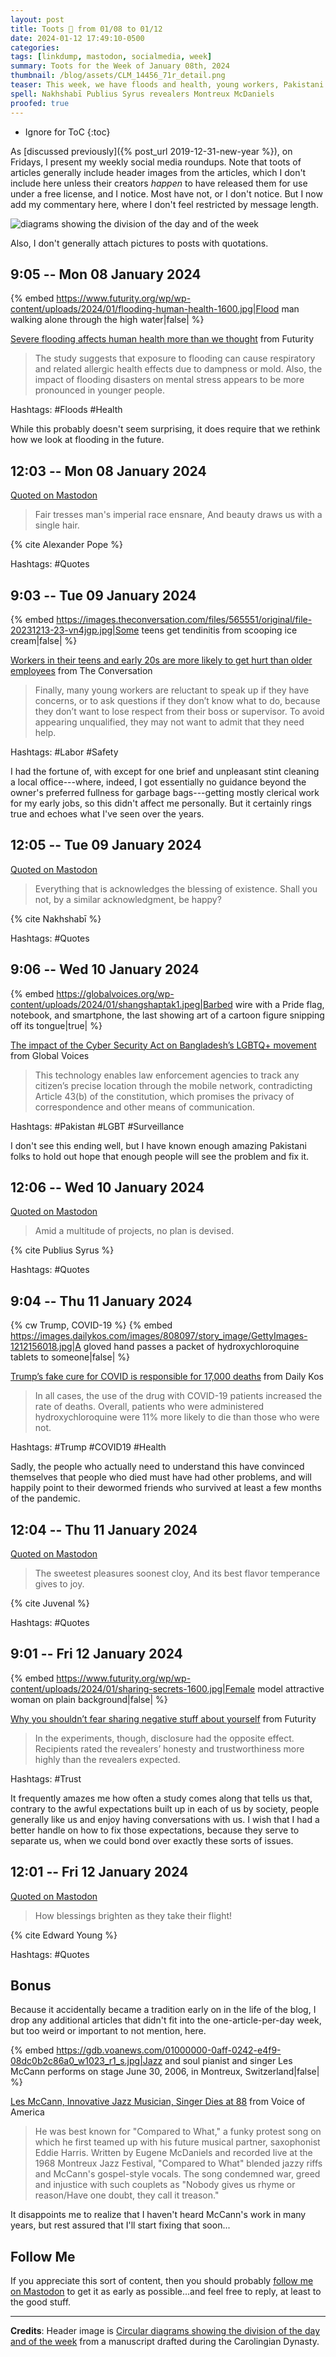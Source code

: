 ```yaml
---
layout: post
title: Toots 🦣 from 01/08 to 01/12
date: 2024-01-12 17:49:10-0500
categories:
tags: [linkdump, mastodon, socialmedia, week]
summary: Toots for the Week of January 08th, 2024
thumbnail: /blog/assets/CLM_14456_71r_detail.png
teaser: This week, we have floods and health, young workers, Pakistani surveillance, hydroxychloroquine deaths, sharing negative information, Les McCann, and quotes.
spell: Nakhshabī Publius Syrus revealers Montreux McDaniels
proofed: true
---
```


* Ignore for ToC
{:toc}

As [discussed previously]({% post_url 2019-12-31-new-year %}), on Fridays, I present my weekly social media roundups.  Note that toots of articles generally include header images from the articles, which I don't include here unless their creators *happen* to have released them for use under a free license, and I notice.  Most have not, or I don't notice.  But I now add my commentary here, where I don't feel restricted by message length.

![diagrams showing the division of the day and of the week](/blog/assets/CLM_14456_71r_detail.png "I don't know, it seems to have turned into all cowlicks.")

Also, I don't generally attach pictures to posts with quotations.

## 9:05 -- Mon 08 January 2024

{% embed https://www.futurity.org/wp/wp-content/uploads/2024/01/flooding-human-health-1600.jpg|Flood man walking alone through the high water|false| %}

[<i class="fab fa-mastodon"></i>](https://mastodon.social/@jcolag/111720708541393157) [Severe flooding affects human health more than we thought](https://www.futurity.org/severe-flooding-human-health-mortality-disease-3067162/) from Futurity

 > The study suggests that exposure to flooding can cause respiratory and related allergic health effects due to dampness or mold. Also, the impact of flooding disasters on mental stress appears to be more pronounced in younger people.

Hashtags:  #Floods #Health

While this probably doesn't seem surprising, it does require that we rethink how we look at flooding in the future.

## 12:03 -- Mon 08 January 2024

[<i class="fab fa-mastodon"></i> Quoted on Mastodon](https://mastodon.social/@jcolag/111721411716124379)

 > Fair tresses man's imperial race ensnare, And beauty draws us with a single hair.

{% cite Alexander Pope %}

Hashtags:  #Quotes

## 9:03 -- Tue 09 January 2024

{% embed https://images.theconversation.com/files/565551/original/file-20231213-23-vn4jgp.jpg|Some teens get tendinitis from scooping ice cream|false| %}

[<i class="fab fa-mastodon"></i>](https://mastodon.social/@jcolag/111726361703143663) [Workers in their teens and early 20s are more likely to get hurt than older employees](https://theconversation.com/workers-in-their-teens-and-early-20s-are-more-likely-to-get-hurt-than-older-employees-213535) from The Conversation

 > Finally, many young workers are reluctant to speak up if they have concerns, or to ask questions if they don’t know what to do, because they don’t want to lose respect from their boss or supervisor. To avoid appearing unqualified, they may not want to admit that they need help.

Hashtags:  #Labor #Safety

I had the fortune of, with except for one brief and unpleasant stint cleaning a local office---where, indeed, I got essentially no guidance beyond the owner's preferred fullness for garbage bags---getting mostly clerical work for my early jobs, so this didn't affect me personally.  But it certainly rings true and echoes what I've seen over the years.

## 12:05 -- Tue 09 January 2024

[<i class="fab fa-mastodon"></i> Quoted on Mastodon](https://mastodon.social/@jcolag/111727077242644572)

 > Everything that is acknowledges the blessing of existence. Shall you not, by a similar acknowledgment, be happy?

{% cite Nakhshabī %}

Hashtags:  #Quotes

## 9:06 -- Wed 10 January 2024

{% embed https://globalvoices.org/wp-content/uploads/2024/01/shangshaptak1.jpeg|Barbed wire with a Pride flag, notebook, and smartphone, the last showing art of a cartoon figure snipping off its tongue|true| %}

[<i class="fab fa-mastodon"></i>](https://mastodon.social/@jcolag/111732035496744609) [The impact of the Cyber Security Act on Bangladesh’s LGBTQ+ movement](https://globalvoices.org/2024/01/04/in-the-shadows-of-self-censorship-the-impact-of-the-cyber-security-act-on-bangladeshs-lgbtq-movement/) from Global Voices

 > This technology enables law enforcement agencies to track any citizen’s precise location through the mobile network, contradicting Article 43(b) of the constitution, which promises the privacy of correspondence and other means of communication.

Hashtags:  #Pakistan #LGBT #Surveillance

I don't see this ending well, but I have known enough amazing Pakistani folks to hold out hope that enough people will see the problem and fix it.

## 12:06 -- Wed 10 January 2024

[<i class="fab fa-mastodon"></i> Quoted on Mastodon](https://mastodon.social/@jcolag/111732743237261449)

 > Amid a multitude of projects, no plan is devised.

{% cite Publius Syrus %}

Hashtags:  #Quotes

## 9:04 -- Thu 11 January 2024

{% cw Trump, COVID-19 %}
{% embed https://images.dailykos.com/images/808097/story_image/GettyImages-1212156018.jpg|A gloved hand passes a packet of hydroxychloroquine tablets to someone|false| %}

[<i class="fab fa-mastodon"></i>](https://mastodon.social/@jcolag/111737690110096973) [Trump’s fake cure for COVID is responsible for 17,000 deaths](https://www.dailykos.com/stories/2024/1/4/2215403/-Trump-s-fake-cure-for-COVID-is-responsible-for-17-000-deaths) from Daily Kos

 > In all cases, the use of the drug with COVID-19 patients increased the rate of deaths. Overall, patients who were administered hydroxychloroquine were 11% more likely to die than those who were not.

Hashtags:  #Trump #COVID19 #Health

Sadly, the people who actually need to understand this have convinced themselves that people who died must have had other problems, and will happily point to their dewormed friends who survived at least a few months of the pandemic.

## 12:04 -- Thu 11 January 2024

[<i class="fab fa-mastodon"></i> Quoted on Mastodon](https://mastodon.social/@jcolag/111738397918587289)

 > The sweetest pleasures soonest cloy, And its best flavor temperance gives to joy.

{% cite Juvenal %}

Hashtags:  #Quotes

## 9:01 -- Fri 12 January 2024

{% embed https://www.futurity.org/wp/wp-content/uploads/2024/01/sharing-secrets-1600.jpg|Female model attractive woman on plain background|false| %}

[<i class="fab fa-mastodon"></i>](https://mastodon.social/@jcolag/111743340875976193) [Why you shouldn’t fear sharing negative stuff about yourself](https://www.futurity.org/sharing-negative-stuff-about-yourself-secrets-3069202/) from Futurity

 > In the experiments, though, disclosure had the opposite effect. Recipients rated the revealers’ honesty and trustworthiness more highly than the revealers expected.

Hashtags:  #Trust

It frequently amazes me how often a study comes along that tells us that, contrary to the awful expectations built up in each of us by society, people generally like us and enjoy having conversations with us.  I wish that I had a better handle on how to fix those expectations, because they serve to separate us, when we could bond over exactly these sorts of issues.

## 12:01 -- Fri 12 January 2024

[<i class="fab fa-mastodon"></i> Quoted on Mastodon](https://mastodon.social/@jcolag/111744048369808410)

 > How blessings brighten as they take their flight!

{% cite Edward Young %}

Hashtags:  #Quotes

## Bonus

Because it accidentally became a tradition early on in the life of the blog, I drop any additional articles that didn't fit into the one-article-per-day week, but too weird or important to not mention, here.

{% embed https://gdb.voanews.com/01000000-0aff-0242-e4f9-08dc0b2c86a0_w1023_r1_s.jpg|Jazz and soul pianist and singer Les McCann performs on stage June 30, 2006, in Montreux, Switzerland|false| %}

<i class="fas fa-square"></i> [Les McCann, Innovative Jazz Musician, Singer Dies at 88](https://www.voanews.com/a/les-mccann-innovative-jazz-musician-singer-dies-at-88-/7421060.html) from Voice of America

 > He was best known for "Compared to What," a funky protest song on which he first teamed up with his future musical partner, saxophonist Eddie Harris. Written by Eugene McDaniels and recorded live at the 1968 Montreux Jazz Festival, "Compared to What" blended jazzy riffs and McCann's gospel-style vocals. The song condemned war, greed and injustice with such couplets as "Nobody gives us rhyme or reason/Have one doubt, they call it treason."

It disappoints me to realize that I haven't heard McCann's work in many years, but rest assured that I'll start fixing that soon...

## Follow Me

If you appreciate this sort of content, then you should probably [follow me <i class="fab fa-mastodon"></i> on Mastodon](https://mastodon.social/@jcolag/) to get it as early as possible...and feel free to reply, at least to the good stuff.

* * *

**Credits**:  Header image is [Circular diagrams showing the division of the day and of the week](https://commons.wikimedia.org/wiki/File:CLM_14456_71r_detail.jpg) from a manuscript drafted during the Carolingian Dynasty.

